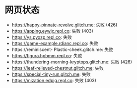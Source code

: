 # 网页状态
- https://happy-pinnate-revolve.glitch.me: 失败 (426)
- https://apping.eywjx.repl.co: 失败 (403)
- https://ys.pyxzp.repl.co: 失败
- https://game-example.rdianc.repl.co: 失败
- https://reminiscent- Plastic-cheek.glitch.me: 失败
- https://figura.hpbmm.repl.co: 失败
- https://thundering-morning-kryptops.glitch.me: 失败 (426)
- https://leaf-relieved-chestnut.glitch.me: 失败
- https://special-tiny-run.glitch.me: 失败
- https://mization.edpjg.repl.co: 失败 (403)
